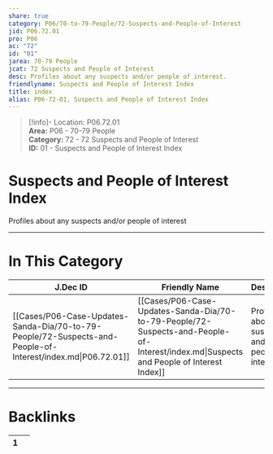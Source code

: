 ```yaml
---  
share: true  
category: P06/70-to-79-People/72-Suspects-and-People-of-Interest  
jid: P06.72.01  
pro: P06  
ac: "72"  
id: "01"  
jarea: 70-79 People  
jcat: 72 Suspects and People of Interest  
desc: Profiles about any suspects and/or people of interest.  
friendlyname: Suspects and People of Interest Index  
title: index  
alias: P06-72-01, Suspects and People of Interest Index  
---  
```

  
>[!info]- Location: P06.72.01  
>**Area:** P06 - 70-79 People  
>**Category:** 72 - 72 Suspects and People of Interest  
>**ID:** 01 - Suspects and People of Interest Index  
  
# Suspects and People of Interest Index  
  
Profiles about any suspects and/or people of interest  
   
  
  
---  
# In This Category  
  
| J.Dec ID                                                                                                    | Friendly Name                                                                                                                           | Description                                            |  
| ----------------------------------------------------------------------------------------------------------- | --------------------------------------------------------------------------------------------------------------------------------------- | ------------------------------------------------------ |  
| [[Cases/P06-Case-Updates-Sanda-Dia/70-to-79-People/72-Suspects-and-People-of-Interest/index.md\|P06.72.01]] | [[Cases/P06-Case-Updates-Sanda-Dia/70-to-79-People/72-Suspects-and-People-of-Interest/index.md\|Suspects and People of Interest Index]] | Profiles about any suspects and/or people of interest. |  
  
  
---  
# Backlinks  
<div><table class="dataview table-view-table"><thead class="table-view-thead"><tr class="table-view-tr-header"><th class="table-view-th"><span></span><span class="dataview small-text">1</span></th><th class="table-view-th"><span></span></th></tr></thead><tbody class="table-view-tbody"></tbody></table></div>